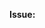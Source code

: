 **Issue:**  <!-- What's this PR for? Link it to a GitHub issue or create one before you submit this Pull Request. -->

<!-- Briefly explain what is being changed with this Pull Request. -->